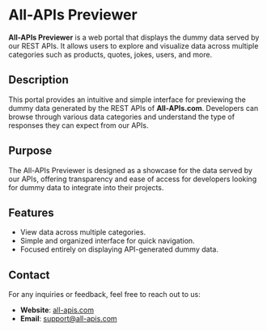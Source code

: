 # All-APIs Previewer

**All-APIs Previewer** is a web portal that displays the dummy data served by our REST APIs. It allows users to explore and visualize data across multiple categories such as products, quotes, jokes, users, and more.

## Description

This portal provides an intuitive and simple interface for previewing the dummy data generated by the REST APIs of **All-APIs.com**. Developers can browse through various data categories and understand the type of responses they can expect from our APIs.

## Purpose

The All-APIs Previewer is designed as a showcase for the data served by our APIs, offering transparency and ease of access for developers looking for dummy data to integrate into their projects.

## Features

- View data across multiple categories.
- Simple and organized interface for quick navigation.
- Focused entirely on displaying API-generated dummy data.

## Contact

For any inquiries or feedback, feel free to reach out to us:
- **Website**: [all-apis.com](https://www.all-apis.com)
- **Email**: support@all-apis.com
